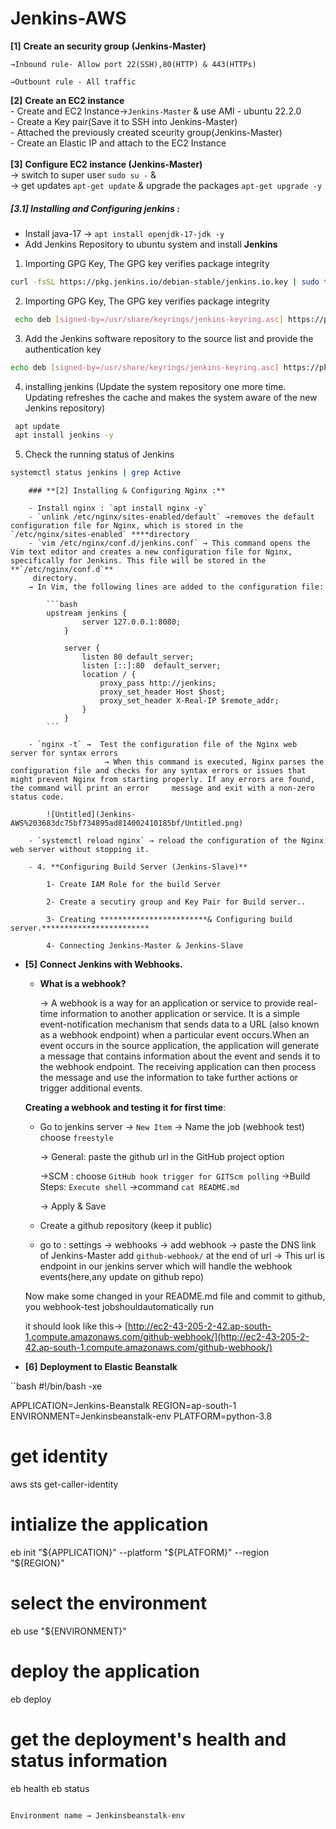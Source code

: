 # Jenkins-AWS

**[1]** **Create an security group** **(Jenkins-Master)**
    
    →Inbound rule- Allow port 22(SSH),80(HTTP) & 443(HTTPs)
    
    →Outbount rule - All traffic
    
 **[2]** **Create an EC2 instance**</br>
    - Create and EC2  Instance->`Jenkins-Master` & use AMI - ubuntu 22.2.0</br>
    - Create a Key pair(Save it to SSH into Jenkins-Master)</br>
    - Attached the previously created sceurity group(Jenkins-Master)</br>
    - Create an Elastic IP and attach to the EC2 Instance</br></br>
 **[3]** **Configure EC2 instance (Jenkins-Master)**</br>
     → switch to super user `sudo su -`  &</br>
     → get updates `apt-get update` & upgrade the packages `apt-get upgrade -y` </br>
        
##### [3.1] Installing and Configuring jenkins :
        
- Install java-17 → `apt install openjdk-17-jdk -y`
- Add Jenkins Repository to ubuntu system and install **Jenkins**
 1.  Importing GPG Key, The GPG key verifies package integrity       
 ```bash
curl -fsSL https://pkg.jenkins.io/debian-stable/jenkins.io.key | sudo tee /usr/share/keyrings/jenkins-keyring.asc &gt; /dev/null
 ```
2.  Importing GPG Key, The GPG key verifies package integrity        
```bash
 echo deb [signed-by=/usr/share/keyrings/jenkins-keyring.asc] https://pkg.jenkins.io/debian-stable binary/ | sudo tee /etc/apt/sources.list.d/jenkins.list &gt; /dev/null
```
 3. Add the Jenkins software repository to the source list and provide the authentication key       
 ```bash
echo deb [signed-by=/usr/share/keyrings/jenkins-keyring.asc] https://pkg.jenkins.io/debian-stable binary/ | sudo tee /etc/apt/sources.list.d/jenkins.list &gt; /dev/null
```
 4. installing jenkins (Update the system repository one more time. Updating refreshes the cache and makes the system aware of the new Jenkins repository)      
```bash
 apt update
 apt install jenkins -y
 ```
5. Check the running status of Jenkins        
 ```bash
systemctl status jenkins | grep Active
```
        
        ### **[2] Installing & Configuring Nginx :**
        
        - Install nginx : `apt install nginx -y`
        - `unlink /etc/nginx/sites-enabled/default` →removes the default configuration file for Nginx, which is stored in the `/etc/nginx/sites-enabled` ****directory
        - `vim /etc/nginx/conf.d/jenkins.conf` → This command opens the Vim text editor and creates a new configuration file for Nginx, specifically for Jenkins. This file will be stored in the **`/etc/nginx/conf.d`**
         directory.
        → In Vim, the following lines are added to the configuration file:
            
            ```bash
            upstream jenkins {
                    server 127.0.0.1:8080;
                }
            
                server {
                    listen 80 default_server;
                    listen [::]:80  default_server;
                    location / {
                        proxy_pass http://jenkins;
                        proxy_set_header Host $host;
                        proxy_set_header X-Real-IP $remote_addr;
                    }
                }
            ```
            
        - `nginx -t` →  Test the configuration file of the Nginx web server for syntax errors
                         → When this command is executed, Nginx parses the configuration file and checks for any syntax errors or issues that might prevent Nginx from starting properly. If any errors are found, the command will print an error     message and exit with a non-zero status code.
            
            ![Untitled](Jenkins-AWS%203683dc75bf734895ad814002410185bf/Untitled.png)
            
        - `systemctl reload nginx` → reload the configuration of the Nginx web server without stopping it.
        
        - 4. **Configuring Build Server (Jenkins-Slave)**
            
            1- Create IAM Role for the build Server
            
            2- Create a secutiry group and Key Pair for Build server..
            
            3- Creating ************************& Configuring build server.************************
            
            4- Connecting Jenkins-Master & Jenkins-Slave
            
- **[5]** **Connect Jenkins with Webhooks.**
    - **What is a webhook?**
        
        → A webhook is a way for an application or service to provide real-time information to another application or service. It is a simple event-notification mechanism that sends data to a URL (also known as a webhook endpoint) when a particular event occurs.When an event occurs in the source application, the application will generate a message that contains information about the event and sends it to the webhook endpoint. The receiving application can then process the message and use the information to take further actions or trigger additional events.
        
    
    **Creating a webhook and testing it for first time**:
    
    - Go to jenkins server → `New Item` → Name the job (webhook test) choose `freestyle`
        
         → General: paste the github url in the GitHub project option 
        
         →SCM : choose `GitHub hook trigger for GITScm polling`
         →Build Steps:  `Execute shell` →command `cat README.md` 
        
         → Apply & Save
        
    - Create a github repository (keep it public)
    - go to : settings → webhooks → add webhook → paste the DNS link of Jenkins-Master add `github-webhook/` at the end of url 
    → This url is endpoint in our jenkins server which will handle the webhook events(here,any update on github repo)
    
    Now make some changed in your README.md file and commit to github, you webhook-test jobshouldautomatically run
    
    it should look like this→ [http://ec2-43-205-2-42.ap-south-1.compute.amazonaws.com/github-webhook/](http://ec2-43-205-2-42.ap-south-1.compute.amazonaws.com/github-webhook/)
    
- **[6]** **Deployment to Elastic Beanstalk**
    
    

``bash
#!/bin/bash -xe

APPLICATION=Jenkins-Beanstalk
REGION=ap-south-1
ENVIRONMENT=Jenkinsbeanstalk-env
PLATFORM=python-3.8 

# get identity
aws sts get-caller-identity

# intialize the application
eb init "${APPLICATION}" --platform "${PLATFORM}"  --region "${REGION}"

# select the environment
eb use "${ENVIRONMENT}"

# deploy the application
eb deploy

# get the deployment's health and status information
eb health
eb status
```

Environment name → Jenkinsbeanstalk-env
